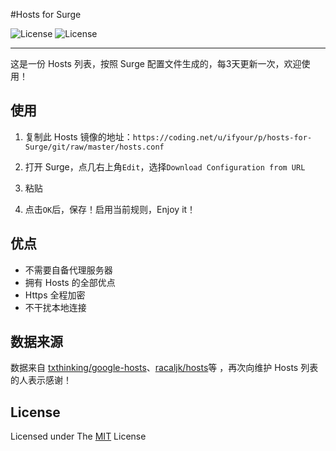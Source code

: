 #Hosts for Surge

![License](https://img.shields.io/badge/License-MIT-orange.svg)
![License](https://api.travis-ci.org/2ndalpha/gasmask.svg)

---

这是一份 Hosts 列表，按照 Surge 配置文件生成的，每3天更新一次，欢迎使用！


## 使用

1. 复制此 Hosts 镜像的地址：`https://coding.net/u/ifyour/p/hosts-for-Surge/git/raw/master/hosts.conf`

2. 打开 Surge，点几右上角`Edit`，选择`Download Configuration from URL`

3. 粘贴

4. 点击`OK`后，保存！启用当前规则，Enjoy it！

## 优点

* 不需要自备代理服务器
* 拥有 Hosts 的全部优点
* Https 全程加密
* 不干扰本地连接


## 数据来源

数据来自 [txthinking/google-hosts](https://github.com/txthinking/google-hosts)、[racaljk/hosts](https://github.com/racaljk/hosts)等 ，再次向维护 Hosts 列表的人表示感谢！

## License
Licensed under The [MIT](https://github.com/txthinking/google-hosts/blob/master/LICENSE) License






